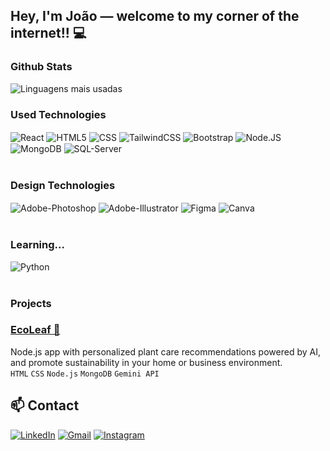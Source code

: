## Hey, I'm João — welcome to my corner of the internet!! 💻

<!-- STATUS
![João GitHub stats](https://github-readme-stats.vercel.app/api?username=ojoaox&show_icons=true&theme=github_dark)
-->
### Github Stats
![Linguagens mais usadas](https://github-readme-stats.vercel.app/api/top-langs/?username=ojoaox&layout=compact&theme=github_dark&bg_border_color=2f2f2f&cache_seconds=600)

### Used Technologies
<div style="display: inline_block">
    <img align="center" alt="React"  src="https://img.shields.io/badge/React-20232A?style=for-the-badge&logo=react&logoColor=2361DAFB"/>
    <img align="center" alt="HTML5" src="https://img.shields.io/badge/HTML5-E34F26?style=for-the-badge&logo=html5&logoColor=white"/>
    <img align="center" alt="CSS" src="https://img.shields.io/badge/CSS3-1572B6?style=for-the-badge&logo=css3&logoColor=white"/>
    <img align="center" alt="TailwindCSS" src="https://img.shields.io/badge/tailwindcss-%2338B2AC.svg?style=for-the-badge&logo=tailwind-css&logoColor=white"/>
    <img align="center" alt="Bootstrap" src="https://img.shields.io/badge/Bootstrap-563D7C?style=for-the-badge&logo=bootstrap&logoColor=white"/>
    <img align="center" alt="Node.JS" src="https://img.shields.io/badge/Node.js-43853D?style=for-the-badge&logo=node.js&logoColor=white"/>
    <img align="center" alt="MongoDB" src="https://img.shields.io/badge/MongoDB-4EA94B?style=for-the-badge&logo=mongodb&logoColor=white"/>
    <img align="center" alt="SQL-Server" src="https://img.shields.io/badge/Microsoft%20SQL%20Server-CC2927?style=for-the-badge&logo=microsoft%20sql%20server&logoColor=white"/>
</div></br>

### Design Technologies
<div style="display: inline_block">
    <img align="center" alt="Adobe-Photoshop" src="https://img.shields.io/badge/Adobe%20Photoshop-31A8FF?style=for-the-badge&logo=Adobe%20Photoshop&logoColor=black"/>
    <img align="center" alt="Adobe-Illustrator" src="https://img.shields.io/badge/Adobe%20Illustrator-FF9A00?style=for-the-badge&logo=adobe%20illustrator&logoColor=white"/>
    <img align="center" alt="Figma" src="https://img.shields.io/badge/Figma-F24E1E?style=for-the-badge&logo=figma&logoColor=white"/>
    <img align="center" alt="Canva" src="https://img.shields.io/badge/Canva-%2300C4CC.svg?&style=for-the-badge&logo=Canva&logoColor=white"/>
</div></br>

### Learning...
<div style="display: inline_block">
    <img align="center" alt="Python" src="https://img.shields.io/badge/Python-007ec6?style=for-the-badge&logo=python&logoColor=ffd43b"/>
</div></br>

### Projects

### [EcoLeaf 🌿](https://github.com/vbzt/EcoLeaf)
Node.js app with personalized plant care recommendations powered by AI, and promote sustainability in your home or business environment.<br/>
`HTML` `CSS` `Node.js` `MongoDB` `Gemini API`

## 📫 Contact

[![LinkedIn](https://img.shields.io/badge/LinkedIn-blue?style=for-the-badge&logo=linkedin&logoColor=white)](https://linkedin.com/in/ojoaox)
[![Gmail](https://img.shields.io/badge/Email-D14836?style=for-the-badge&logo=gmail&logoColor=white)](mailto:souzajoaovictor555@gmail.com)
[![Instagram](https://img.shields.io/badge/Instagram-%23E4405F.svg?style=for-the-badge&logo=instagram&logoColor=white)](https://instagram.com/ojoaox_)

